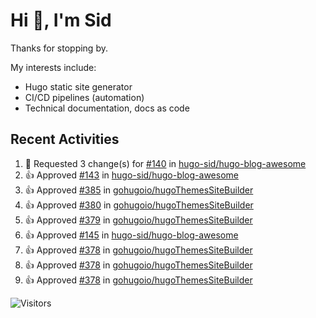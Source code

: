 # Hi 👋, I'm Sid

Thanks for stopping by. 

My interests include:
- Hugo static site generator
- CI/CD pipelines (automation)
- Technical documentation, docs as code

## Recent Activities

<!--RECENT_ACTIVITY:start-->
1. 🔴 Requested 3 change(s) for [#140](https://github.com/hugo-sid/hugo-blog-awesome/pull/140#pullrequestreview-1761252118) in [hugo-sid/hugo-blog-awesome](https://github.com/hugo-sid/hugo-blog-awesome)<br>
2. 👍 Approved [#143](https://github.com/hugo-sid/hugo-blog-awesome/pull/143#pullrequestreview-1761251422) in [hugo-sid/hugo-blog-awesome](https://github.com/hugo-sid/hugo-blog-awesome)<br>
3. 👍 Approved [#385](https://github.com/gohugoio/hugoThemesSiteBuilder/pull/385#pullrequestreview-1754169916) in [gohugoio/hugoThemesSiteBuilder](https://github.com/gohugoio/hugoThemesSiteBuilder)<br>
4. 👍 Approved [#380](https://github.com/gohugoio/hugoThemesSiteBuilder/pull/380#pullrequestreview-1749237091) in [gohugoio/hugoThemesSiteBuilder](https://github.com/gohugoio/hugoThemesSiteBuilder)<br>
5. 👍 Approved [#379](https://github.com/gohugoio/hugoThemesSiteBuilder/pull/379#pullrequestreview-1749236969) in [gohugoio/hugoThemesSiteBuilder](https://github.com/gohugoio/hugoThemesSiteBuilder)<br>
6. 👍 Approved [#145](https://github.com/hugo-sid/hugo-blog-awesome/pull/145#pullrequestreview-1736808128) in [hugo-sid/hugo-blog-awesome](https://github.com/hugo-sid/hugo-blog-awesome)<br>
7. 👍 Approved [#378](https://github.com/gohugoio/hugoThemesSiteBuilder/pull/378#pullrequestreview-1726020284) in [gohugoio/hugoThemesSiteBuilder](https://github.com/gohugoio/hugoThemesSiteBuilder)<br>
8. 👍 Approved [#378](https://github.com/gohugoio/hugoThemesSiteBuilder/pull/378#pullrequestreview-1726020284) in [gohugoio/hugoThemesSiteBuilder](https://github.com/gohugoio/hugoThemesSiteBuilder)<br>
9. 👍 Approved [#378](https://github.com/gohugoio/hugoThemesSiteBuilder/pull/378#pullrequestreview-1726020284) in [gohugoio/hugoThemesSiteBuilder](https://github.com/gohugoio/hugoThemesSiteBuilder)<br>
<!--RECENT_ACTIVITY:end-->

![Visitors](https://api.visitorbadge.io/api/visitors?path=https%3A%2F%2Fgithub.com%2Fhugo-sid%2Fhugo-sid&countColor=%2337d67a&style=flat&labelStyle=upper)
